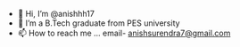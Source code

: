 - 👋 Hi, I’m @anishhh17
- 🌱 I’m a B.Tech graduate from PES university
- 📫 How to reach me ...
email- anishsurendra7@gmail.com

<!---
anishhh17/anishhh17 is a ✨ special ✨ repository because its `README.md` (this file) appears on your GitHub profile.
You can click the Preview link to take a look at your changes.
--->
